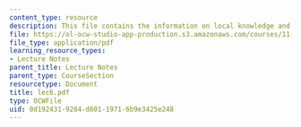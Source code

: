 ```yaml
---
content_type: resource
description: This file contains the information on local knowledge and PPGIS.
file: https://ol-ocw-studio-app-production.s3.amazonaws.com/courses/11-204-planning-communications-and-digital-media-fall-2004/0d1924319284d60119716b9e3425e248_lec6.pdf
file_type: application/pdf
learning_resource_types:
- Lecture Notes
parent_title: Lecture Notes
parent_type: CourseSection
resourcetype: Document
title: lec6.pdf
type: OCWFile
uid: 0d192431-9284-d601-1971-6b9e3425e248
---
```

